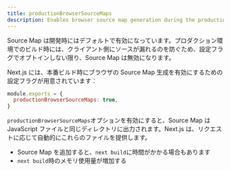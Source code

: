 ```yaml
---
title: productionBrowserSourceMaps
description: Enables browser source map generation during the production build.
---
```


Source Map は開発時にはデフォルトで有効になっています。プロダクション環境でのビルド時には、クライアント側にソースが漏れるのを防ぐため、設定フラグでオプトインしない限り、Source Map は無効になります。

Next.js には、本番ビルド時にブラウザの Source Map 生成を有効にするための設定フラグが用意されています：

```js title="next.config.js"
module.exports = {
  productionBrowserSourceMaps: true,
}
```

`productionBrowserSourceMaps`オプションを有効にすると、Source Map は JavaScript ファイルと同じディレクトリに出力されます。Next.js は、リクエストに応じて自動的にこれらのファイルを提供します。

- Source Map を追加すると、`next build`に時間がかかる場合もあります
- `next build`時のメモリ使用量が増加する
